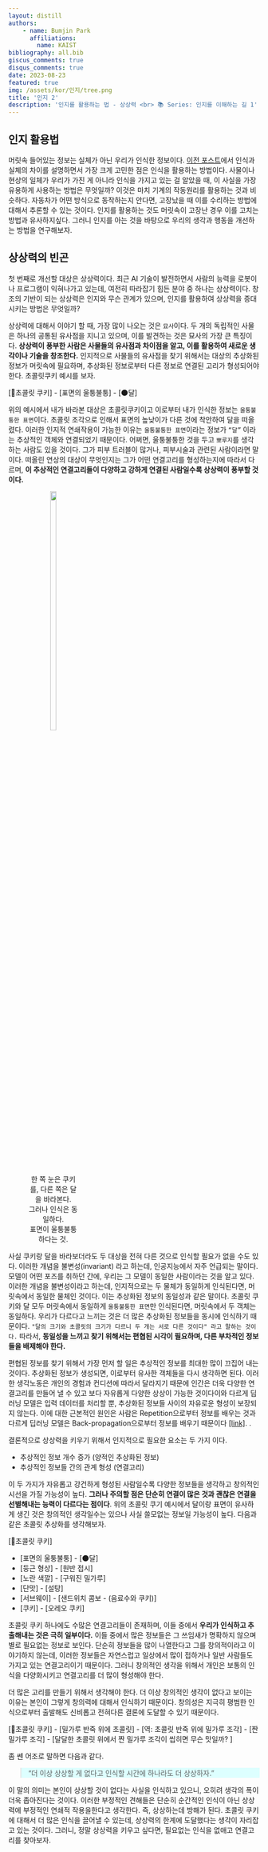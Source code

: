 ```yaml
---
layout: distill
authors: 
    - name: Bumjin Park
      affiliations:
        name: KAIST
bibliography: all.bib
giscus_comments: true
disqus_comments: true
date: 2023-08-23
featured: true
img: /assets/kor/인지/tree.png
title: '인지 2'
description: '인지를 활용하는 법 - 상상력 <br> 📚 Series: 인지를 이해하는 길 1' 
---
```


## 인지 활용법


머릿속 들어있는 정보는 실체가 아닌 우리가 인식한 정보이다. [이전 포스트](/neuron/recognition_1/)에서 인식과 실체의 차이를 설명하면서 가장 크게 고민한 점은 인식을 활용하는 방법이다. 사물이나 현상의 일체가 우리가 가진 게 아니라 인식을 가지고 있는 걸 알았을 때, 이 사실을 가장 유용하게 사용하는 방법은 무엇일까? 이것은 마치 기계의 작동원리를 활용하는 것과 비슷하다. 자동차가 어떤 방식으로 동작하는지 안다면, 고장났을 때 이를 수리하는 방법에 대해서 추론할 수 있는 것이다. 인지를 활용하는 것도 머릿속이 고장난 경우 이를 고치는 방법과 유사하지싶다. 그러니 인지를 아는 것을 바탕으로 우리의 생각과 행동을 개선하는 방법을 연구해보자. 

## 상상력의 빈곤 

첫 번째로 개선할 대상은 상상력이다. 최근 AI 기술이 발전하면서 사람의 능력을 로봇이나 프로그램이 익혀나가고 있는데, 여전히 따라잡기 힘든 분야 중 하나는 상상력이다. 창조의 기반이 되는 상상력은 인지와 무슨 관계가 있으며, 인지를 활용하여 상상력을 증대시키는 방법은 무엇일까?

상상력에 대해서 이야기 할 때, 가장 많이 나오는 것은 `묘사`이다. 두 개의 독립적인 사물은 하나의 공통된 유사점을 지니고 있으며, 이를 발견하는 것은 묘사의 가장 큰 특징이다. **상상력이 풍부한 사람은 사물들의 유사점과 차이점을 알고, 이를 활용하여 새로운 생각이나 기술을 창조한다.** 인지적으로 사물들의 유사점을 찾기 위해서는 대상의 추상화된 정보가 머릿속에 필요하며, 추상화된 정보로부터 다른 정보로 연결된 고리가 형성되어야 한다. 초콜릿쿠키 예시를 보자.


[🍪초콜릿 쿠키] - [표면의 울퉁불퉁] -  [🌑달] 


위의 예시에서 내가 바라본 대상은 초콜릿쿠키이고 이로부터 내가 인식한 정보는 `울퉁불퉁한 표면`이다. 초콜릿 조각으로 인해서 표면의 높낮이가 다른 것에 착안하여 달을 떠올렸다. 이러한 인지적 연쇄작용이 가능한 이유는 `울퉁불퉁한 표면`이라는 정보가 `“달”` 이라는 추상적인 객체와 연결되었기 때문이다. 어쩌면, 울퉁불퉁한 것을 두고 `뾰루지`를 생각하는 사람도 있을 것이다. 그가 피부 트러블이 많거나, 피부시술과 관련된 사람이라면 말이다. 떠올린 연상의 대상이 무엇인지는 그가 어떤 연결고리를 형성하는지에 따라서 다르며, **이 추상적인 연결고리들이 다양하고 강하게 연결된 사람일수록 상상력이 풍부할 것이다.** 


<figure style="text-align:center; display:block;width:100;">
<img src="/assets/kor/인지/cookie_and_moon.png" style="width:35%">
<figcaption>
  한 쪽 눈은 쿠키를, 다른 쪽은 달을 바라본다. <br>
  그러나 인식은 동일하다. <br>
  표면이 울퉁불퉁하다는 것.
</figcaption>
</figure>

사실 쿠키랑 달을 바라보더라도 두 대상을 전혀 다른 것으로 인식할 필요가 없을 수도 있다. 이러한 개념을 불변성(invariant) 라고 하는데, 인공지능에서 자주 언급되는 말이다. 모델이 어떤 포즈를 취하던 간에, 우리는 그 모델이 동일한 사람이라는 것을 알고 있다. 이러한 개념을 불변성이라고 하는데, 인지적으로는 두 물체가 동일하게 인식된다면, 머릿속에서 동일한 물체인 것이다. 이는 추상화된 정보의 동일성과 같은 말이다. 초콜릿 쿠키와 달 모두 머릿속에서 동일하게 `울퉁불퉁한 표면`만 인식된다면, 머릿속에서 두 객체는 동일하다. 우리가 다르다고 느끼는 것은 더 많은 추상화된 정보들을 동시에 인식하기 때문이다. `"달의 크기와 초콜릿의 크기가 다르니 두 개는 서로 다른 것이다" 라고 말하는 것이다.` 따라서, **동일성을 느끼고 찾기 위해서는 편협된 시각이 필요하며, 다른 부차적인 정보들을 배제해야 한다.**  


편협된 정보를 찾기 위해서 가장 먼저 할 일은 추상적인 정보를 최대한 많이 끄집어 내는 것이다. 추상화된 정보가 생성되면, 이로부터 유사한 객체들을 다시 생각하면 된다. 이러한 생각노동은 개인의 경험과 컨디션에 따라서 달라지기 때문에 인간은 더욱 다양한 연결고리를 만들어 낼 수 있고  보다 자유롭게 다양한 상상이 가능한 것이다<d-footnote>이와 다르게 딥러닝 모델은 입력 데이터를 처리할 뿐, 추상화된 정보들 사이의 자유로운 형성이 보장되지 않는다. 이에 대한 근본적인 원인은 사람은 Repetition으로부터 정보를 배우는 것과 다르게 딥러닝 모델은 Back-propagation으로부터 정보를 배우기 때문이다 <a href="https://team-interpret.github.io/curriculum/1_neuron_comparison/#:~:text=Number%20of%20Weights)-,Comparison,-In%20the%20previous">[link]</a>. </d-footnote>.

결론적으로 상상력을 키우기 위해서 인지적으로 필요한 요소는 두 가지 이다. 
* 추상적인 정보 개수 증가  (양적인 추상화된 정보)
* 추상적인 정보들 간의 관계 형성  (연결고리)

이 두 가지가 자유롭고 강건하게 형성된 사람일수록 다양한 정보들을 생각하고 창의적인 시선을 가질 가능성이 높다. **그러나 주의할 점은 단순히 연결이 많은 것과 괜찮은 연결을 선별해내는 능력이 다르다는 점이다**. 위의 초콜릿 쿠기 예시에서 달이랑 표면이 유사하게 생긴 것은 창의적인 생각일수는 있으나 사실 쓸모없는 정보일 가능성이 높다. 다음과 같은 초콜릿 추상화를 생각해보자. 

[🍪초콜릿 쿠키] 
 -  [표면의 울퉁불퉁] -  [🌑달] 
 -  [둥근 형상] -  [원반 접시]
 -  [노란 색깔] - [구워진 밀가루] 
 -  [단맛] - [설탕]
 -  [서브웨이] - [샌드위치 콤보 - (음료수와 쿠키)] 
 - [쿠키] - [오레오 쿠키]   


초콜릿 쿠키 하나에도 수많은 연결고리들이 존재하며, 이들 중에서 **우리가 인식하고 추출해내는 것은 극히 일부이다.** 이들 중에서 많은 정보들은 그 쓰임새가 명확하지 않으며 별로 필요없는 정보로 보인다. 단순히 정보들을 많이 나열한다고 그를 창의적이라고 이야기하지 않는데, 이러한 정보들은 자연스럽고 일상에서 많이 접하거나 일반 사람들도 가지고 있는 연결고리이기 때문이다. 그러니 창의적인 생각을 위해서 개인은 보통의 인식을 다양화시키고 연결고리를 더 많이 형성해야 한다.  

더 많은 고리를 만들기 위해서 생각해야 한다. 더 이상 창의적인 생각이 없다고 보이는 이유는 본인이 그렇게 창의력에 대해서 인식하기 때문이다. 창의성은 지극히 평범한 인식으로부터 출발해도 신비롭고 전혀다른 결론에 도달할 수 있기 때문이다. 

[🍪초콜릿 쿠키] - [밀가루 반죽 위에 초콜릿] - [역: 초콜릿 반죽 위에 밀가루 조각] - [짠 밀가루 조각] - [달달한 초콜릿 위에서 짠 밀가루 조각이 씹히면 무슨 맛일까? ]

좀 쎈 어조로 말하면 다음과 같다.

<blockquote style='background-color:#DDFFFF' markdown="1">  “더 이상 상상할 게 없다고 인식할 시간에 하나라도 더 상상하자.”
</blockquote>

이 말의 의미는 본인이 상상할 것이 없다는 사실을 인식하고 있으니, 오히려 생각의 폭이 더욱 좁아진다는 것이다. 이러한 부정적인 견해들은 단순히 순간적인 인식이 아닌 상상력에 부정적인 연쇄적 작용을한다고 생각한다. 즉, 상상하는데 방해가 된다.  초콜릿 쿠키에 대해서 더 많은 인식을 끌어낼 수 있는데, 상상력의 한계에 도달했다는 생각이 자리잡고 있는 것이다. 그러니, 정말 상상력을 키우고 싶다면, 필요없는 인식을 없애고 연결고리를 찾아보자. 






